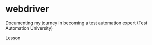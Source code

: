 # webdriver
Documenting my journey in becoming a test automation expert (Test Automation University)

Lesson 
